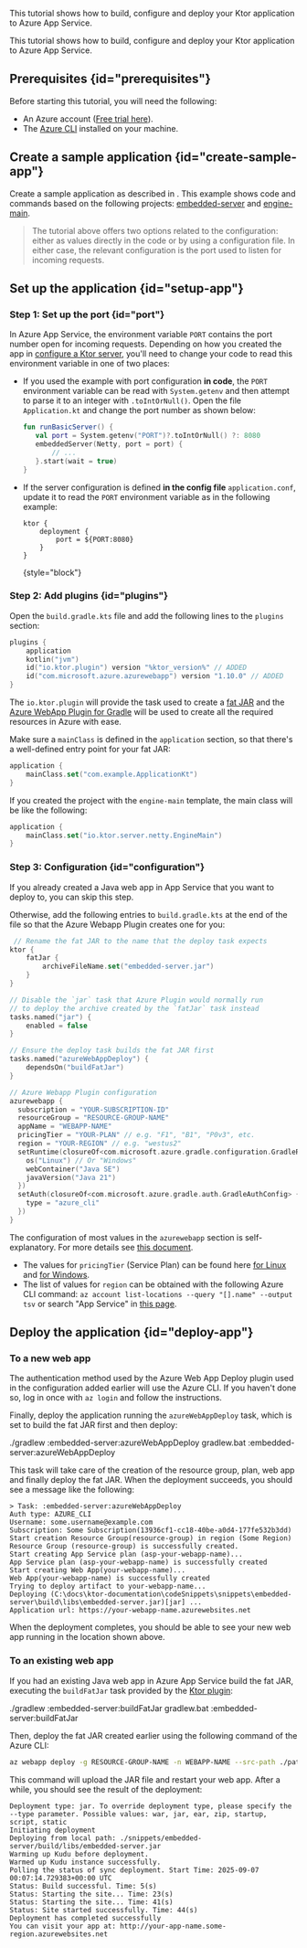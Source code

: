 [//]: # (title: Azure App Service)

<show-structure for="chapter" depth="2"/>

<link-summary>This tutorial shows how to build, configure and deploy your Ktor application to Azure App Service.</link-summary>

This tutorial shows how to build, configure and deploy your Ktor application to Azure App Service.

## Prerequisites {id="prerequisites"}
Before starting this tutorial, you will need the following:
* An Azure account ([Free trial here](https://azure.microsoft.com/en-us/free/)).
* The [Azure CLI](https://learn.microsoft.com/cli/azure/install-azure-cli) installed on your machine.

## Create a sample application {id="create-sample-app"}

Create a sample application as described in [](server-create-a-new-project.topic). This example shows code and commands based on the following projects: [embedded-server](https://github.com/ktorio/ktor-documentation/tree/%ktor_version%/codeSnippets/snippets/embedded-server) and [engine-main](https://github.com/ktorio/ktor-documentation/tree/%ktor_version%/codeSnippets/snippets/engine-main).

> The tutorial above offers two options related to the configuration: either as values directly in the code or by using a configuration file. In either case, the relevant configuration is the port used to listen for incoming requests.

## Set up the application {id="setup-app"}

### Step 1: Set up the port {id="port"}

In Azure App Service, the environment variable `PORT` contains the port number open for incoming requests. Depending on how you created the app in [configure a Ktor server](server-create-and-configure.topic), you'll need to change your code to read this environment variable in one of two places:

* If you used the example with port configuration **in code**, the `PORT` environment variable can be read with `System.getenv` and then attempt to parse it to an integer with `.toIntOrNull()`. Open the file `Application.kt` and change the port number as shown below:

   ```kotlin
   fun runBasicServer() {
      val port = System.getenv("PORT")?.toIntOrNull() ?: 8080
      embeddedServer(Netty, port = port) {
          // ...
      }.start(wait = true)
   }
    ```
* If the server configuration is defined **in the config file** `application.conf`, update it to read the `PORT` environment variable as in the following example:

   ```
   ktor {
       deployment {
           port = ${PORT:8080}
       }
   }
   ```
   {style="block"}

### Step 2: Add plugins {id="plugins"}
Open the `build.gradle.kts` file and add the following lines to the `plugins` section:
```kotlin
plugins {
    application
    kotlin("jvm")
    id("io.ktor.plugin") version "%ktor_version%" // ADDED
    id("com.microsoft.azure.azurewebapp") version "1.10.0" // ADDED
}
```

The `io.ktor.plugin` will provide the task used to create a [fat JAR](server-fatjar.md) and the [Azure WebApp Plugin for Gradle](https://github.com/microsoft/azure-gradle-plugins) will be used to create all the required resources in Azure with ease.

Make sure a `mainClass` is defined in the `application` section, so that there's a well-defined entry point for your fat JAR:

```kotlin
application {
    mainClass.set("com.example.ApplicationKt")
}
```
If you created the project with the `engine-main` template, the main class will be like the following:

```kotlin
application {
    mainClass.set("io.ktor.server.netty.EngineMain")
}
```


### Step 3: Configuration {id="configuration"}

If you already created a Java web app in App Service that you want to deploy to, you can skip this step.

Otherwise, add the following entries to `build.gradle.kts` at the end of the file so that the Azure Webapp Plugin creates one for you:

```kotlin
 // Rename the fat JAR to the name that the deploy task expects
ktor {
    fatJar {
        archiveFileName.set("embedded-server.jar")
    }
}

// Disable the `jar` task that Azure Plugin would normally run
// to deploy the archive created by the `fatJar` task instead
tasks.named("jar") {
    enabled = false
}

// Ensure the deploy task builds the fat JAR first
tasks.named("azureWebAppDeploy") {
    dependsOn("buildFatJar")
}

// Azure Webapp Plugin configuration
azurewebapp {
  subscription = "YOUR-SUBSCRIPTION-ID"
  resourceGroup = "RESOURCE-GROUP-NAME"
  appName = "WEBAPP-NAME"
  pricingTier = "YOUR-PLAN" // e.g. "F1", "B1", "P0v3", etc.
  region = "YOUR-REGION" // e.g. "westus2"
  setRuntime(closureOf<com.microsoft.azure.gradle.configuration.GradleRuntimeConfig> {
    os("Linux") // Or "Windows"
    webContainer("Java SE")
    javaVersion("Java 21")
  })
  setAuth(closureOf<com.microsoft.azure.gradle.auth.GradleAuthConfig> {
    type = "azure_cli"
  })
}
```

The configuration of most values in the `azurewebapp` section is self-explanatory. For more details see [this document](https://github.com/microsoft/azure-gradle-plugins/wiki/Webapp-Configuration).

* The values for `pricingTier` (Service Plan) can be found here [for Linux](https://azure.microsoft.com/en-us/pricing/details/app-service/linux/) and [for Windows](https://azure.microsoft.com/en-us/pricing/details/app-service/windows/).
* The list of values for `region` can be obtained with the following Azure CLI command: `az account list-locations --query "[].name" --output tsv` or search "App Service" in [this page](https://go.microsoft.com/fwlink/?linkid=2300348&clcid=0x409).

## Deploy the application {id="deploy-app"}

### To a new web app

The authentication method used by the Azure Web App Deploy plugin used in the configuration added earlier will use the Azure CLI. If you haven't done so, log in once with `az login` and follow the instructions.

Finally, deploy the application running the `azureWebAppDeploy` task, which is set to build the fat JAR first and then deploy:

<tabs group="os">
<tab title="Linux/macOS" group-key="unix">
<code-block>./gradlew :embedded-server:azureWebAppDeploy</code-block>
</tab>
<tab title="Windows" group-key="windows">
<code-block>gradlew.bat :embedded-server:azureWebAppDeploy</code-block>
</tab>
</tabs>

This task will take care of the creation of the resource group, plan, web app and finally deploy the fat JAR. When the deployment succeeds, you should see a message like the following:

```text
> Task: :embedded-server:azureWebAppDeploy
Auth type: AZURE_CLI
Username: some.username@example.com
Subscription: Some Subscription(13936cf1-cc18-40be-a0d4-177fe532b3dd)
Start creation Resource Group(resource-group) in region (Some Region)
Resource Group (resource-group) is successfully created.
Start creating App Service plan (asp-your-webapp-name)...
App Service plan (asp-your-webapp-name) is successfully created
Start creating Web App(your-webapp-name)...
Web App(your-webapp-name) is successfully created
Trying to deploy artifact to your-webapp-name...
Deploying (C:\docs\ktor-documentation\codeSnippets\snippets\embedded-server\build\libs\embedded-server.jar)[jar] ...
Application url: https://your-webapp-name.azurewebsites.net
```

When the deployment completes, you should be able to see your new web app running in the location shown above.

### To an existing web app

If you had an existing Java web app in Azure App Service build the fat JAR, executing the `buildFatJar` task provided by the [Ktor plugin](#plugins):

<tabs group="os">
<tab title="Linux/macOS" group-key="unix">
<code-block>./gradlew :embedded-server:buildFatJar</code-block>
</tab>
<tab title="Windows" group-key="windows">
<code-block>gradlew.bat :embedded-server:buildFatJar</code-block>
</tab>
</tabs>

Then, deploy the fat JAR created earlier using the following command of the Azure CLI:

```bash
az webapp deploy -g RESOURCE-GROUP-NAME -n WEBAPP-NAME --src-path ./path/to/embedded-server.jar --restart true
```

This command will upload the JAR file and restart your web app. After a while, you should see the result of the deployment:

```text
Deployment type: jar. To override deployment type, please specify the --type parameter. Possible values: war, jar, ear, zip, startup, script, static
Initiating deployment
Deploying from local path: ./snippets/embedded-server/build/libs/embedded-server.jar
Warming up Kudu before deployment.
Warmed up Kudu instance successfully.
Polling the status of sync deployment. Start Time: 2025-09-07 00:07:14.729383+00:00 UTC
Status: Build successful. Time: 5(s)
Status: Starting the site... Time: 23(s)
Status: Starting the site... Time: 41(s)
Status: Site started successfully. Time: 44(s)
Deployment has completed successfully
You can visit your app at: http://your-app-name.some-region.azurewebsites.net
```